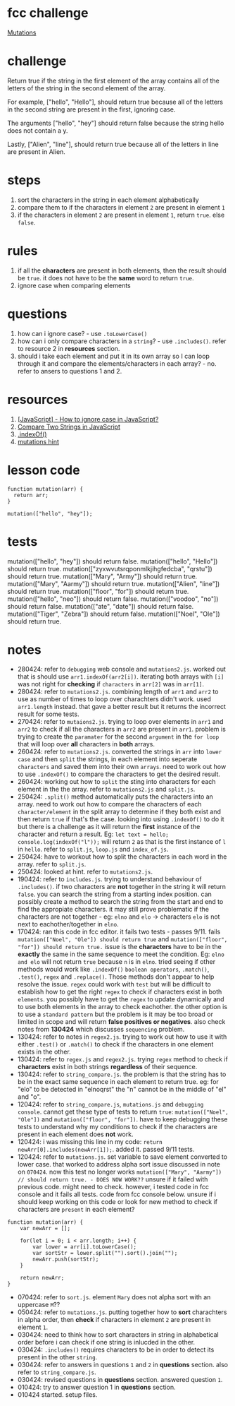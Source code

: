 # fcc challenge
[Mutations](https://www.freecodecamp.org/learn/javascript-algorithms-and-data-structures/basic-algorithm-scripting/mutations)

# challenge
Return true if the string in the first element of the array contains all of the letters of the string in the second element of the array.

For example, ["hello", "Hello"], should return true because all of the letters in the second string are present in the first, ignoring case.

The arguments ["hello", "hey"] should return false because the string hello does not contain a y.

Lastly, ["Alien", "line"], should return true because all of the letters in line are present in Alien.

# steps
1. sort the characters in the string in each element alphabetically
2. compare them to if the characters in element `2` are present in element `1`
3. if the characters in element `2` are present in element `1`, return `true`. else `false`.

# rules
1. if all the **characters** are present in both elements, then the result should be `true`. it does not have to be the **same** word to return `true`.
2. ignore case when comparing elements

# questions
1. how can i ignore case? - use `.toLowerCase()`
2. how can i only compare characters in a `string`? - use `.includes()`. refer to resource 2 in **resources** section.
3. should i take each element and put it in its own array so I can loop through it and compare the elements/characters in each array? - no. refer to ansers to questions 1 and 2.

# resources
1. [[JavaScript] - How to ignore case in JavaScript?](https://www.shecodes.io/athena/37854-how-to-ignore-case-in-javascript#:~:text=To%20ignore%20case%20in%20JavaScript%2C%20you%20can%20use%20one%20of,to%20perform%20case%2Dinsensitive%20comparisons.)
2. [Compare Two Strings in JavaScript](https://www.scaler.com/topics/compare-two-strings-in-javascript/)
3. [.indexOf()](https://www.w3schools.com/jsref/jsref_indexof.asp)
4. [mutations hint](https://forum.freecodecamp.org/t/freecodecamp-challenge-guide-mutations/16025)

# lesson code
```
function mutation(arr) {
  return arr;
}

mutation(["hello", "hey"]);
```

# tests
mutation(["hello", "hey"]) should return false.
mutation(["hello", "Hello"]) should return true.
mutation(["zyxwvutsrqponmlkjihgfedcba", "qrstu"]) should return true.
mutation(["Mary", "Army"]) should return true.
mutation(["Mary", "Aarmy"]) should return true.
mutation(["Alien", "line"]) should return true.
mutation(["floor", "for"]) should return true.
mutation(["hello", "neo"]) should return false.
mutation(["voodoo", "no"]) should return false.
mutation(["ate", "date"]) should return false.
mutation(["Tiger", "Zebra"]) should return false.
mutation(["Noel", "Ole"]) should return true.

# notes
- 280424: refer to `debugging` web console and `mutations2.js`. worked out that is should use 
`arr1.indexOf(arr2[i])`. iterating both arrays with `[i]` was not right for **checking** if `characters` in 
`arr[2]` was in `arr[1]`. 
- 280424: refer to `mutations2.js`. combining length of `arr1` and `arr2` to use as number of times to loop over charachters didn't work. used `arr1.length` instead. that gave a better result but it returns the incorrect result for some tests.
- 270424: refer to `mutaions2.js`. trying to loop over elements in `arr1` and `arr2` to check if all the characters in `arr2` are present in `arr1`. problem is trying to create the `paramater` for the second `argument` in the `for loop` that will loop over **all** characters in **both** arrays.
- 260424: refer to `mutations2.js`. converted the strings in `arr` into `lower case` and then `split` the strings, in each element into seperate `characters` and saved them into their own `arrays`. need to work out how to use 
`.indexOf()` to compare the characters to get the desired result.
- 260424: working out how to `split` the sting into characters for each element in the the array. refer to `mutations2.js` and `split.js`.
- 250424: `.split()` method automatically puts the characters into an array. need to work out how to compare the characters of each `character/element` in the split array to determine if they both exist and then return `true` if that's the case. looking into using `.indexOf()` to do it but there is a challenge as it will return the **first** instance of the character and return a result. Eg: `let text = hello;` `console.log(indexOf("l"));` will return `2` as that is the first instance of `l` in `hello`. refer to `split.js`, `loop.js` and `index_of.js`.
- 250424: have to workout how to split the characters in each word in the array. refer to `split.js`.
- 250424: looked at hint. refer to `mutations2.js`.
- 190424: refer to `includes.js`. trying to understand behaviour of `.includes()`. if two characters are **not** together in the string it will return `false`. you can search the string from a starting index position. can possibly create a method to search the string from the start and end to find the appropiate characters. it may still prove problematic if the characters are not together - eg: `elno` and `elo` -> characters `elo` is not next to eachother/together in `elno`.
- 170424: ran this code in fcc editor. it fails two tests - passes 9/11. fails `mutation(["Noel", "Ole"]) should return true` and `mutation(["floor", "for"]) should return true.` issue is the **characters** have to be in the **exactly** the same in the same sequence to meet the condition. Eg: `elno and elo` will not return `true` because `n` is in `elno`. tried seeing if other methods would work like `.indexOf()` `boolean operators`, `.match()`, `.test()`, `regex` and `.replace()`. Those methods don't appear to help resolve the issue. `regex` could work with `test` but will be difficult to establish how to get the right `regex` to check if characters exist in both `elements`. you possibly have to get the `regex` to update dynamically and to use both elements in the array to check eachother. the other option is to use a `standard pattern` but the problem is it may be too broad or limited in scope and will return **false positives or negatives**. also check notes from **130424** which discusses `sequencing` problem.
- 130424: refer to notes in `regex2.js`. trying to work out how to use it with either `.test()` or `.match()` to check if the characters in one element exists in the other.
- 130424: refer to `regex.js` and `regex2.js`. trying `regex` method to check if **characters** exist in both strings **regardless** of their sequence.
- 130424: refer to `string_compare.js`. the problem is that the string has to be in the exact same sequence in each element to return true. eg: for "elo" to be detected in "elnoqrst" the "n" cannot be in the middle of "el" and "o".
- 120424: refer to `string_compare.js`, `mutations.js` and `debugging console`. cannot get these type of tests to return `true`: `mutation(["Noel", "Ole"])` and `mutation(["floor", "for"])`. have to keep debugging these tests to understand why my conditions to check if the characters are present in each element does **not** work.
- 120424: i was missing this line in my code: `return newArr[0].includes(newArr[1]);`. added it. passed 9/11 tests.
- 120424: refer to `mutations.js`. set variable to save element converted to lower case. that worked to address alpha sort issue discussed in note on `070424`. now this test no longer works `mutation(["Mary", "Aarmy"]) // should return true. - DOES NOW WORK??` unsure if it failed with previous code. might need to check. however, i tested code in fcc console and it fails all tests. code from fcc console below. unsure if i should keep working on this code or look for new method to check if characters are `present` in each element?
```
function mutation(arr) {
    var newArr = [];

    for(let i = 0; i < arr.length; i++) {
        var lower = arr[i].toLowerCase(); 
        var sortStr = lower.split("").sort().join("");
        newArr.push(sortStr);
    }

    return newArr;
}
```
- 070424: refer to `sort.js`. element `Mary` does not alpha sort with an uppercase `M`??
- 050424: refer to `mutations.js`. putting together how to **sort** charachters in alpha order, then **check** if characters in element `2` are present in element `1`.
- 030424: need to think how to sort characters in string in alphabetical order before i can check if one string is inlucded in the other.
- 030424: `.includes()` requires characters to be in order to detect its present in the other `string`.
- 030424: refer to answers in questions `1` and `2` in **questions** section. also refer to `string_compare.js`.
- 030424: revised questions in **questions** section. answered question `1`.
- 010424: try to answer question 1 in **questions** section.
- 010424 started. setup files.